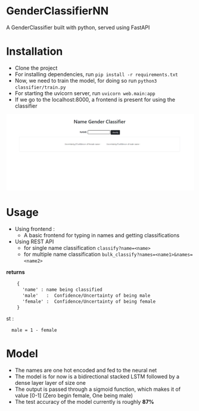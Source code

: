 # GenderClassifierNN
A GenderClassifier built with python, served using FastAPI 

# Installation 
- Clone the project
- For installing dependencies, run ```pip install -r requirements.txt```
- Now, we need to train the model, for doing so run ```python3 classifier/train.py```
- For starting the uvicorn server, run ```uvicorn web.main:app```
- If we go to the localhost:8000, a frontend is present for using the classifier

![picture alt](img.png)

# Usage
- Using frontend : 
  - A basic frontend for typing in names and getting classifications
- Using REST API 
  - for single name classification ```classify?name=<name>```
  - for multiple name classification ```bulk_classify?names=<name1>&names=<name2>```

**returns**
```
    {
      'name' : name being classified 
      'male'   :  Confidence/Uncertainty of being male
      'female' :  Confidence/Uncertainty of being female 
    }
```
  st : 
  
      male = 1 - female

# Model 

- The names are one hot encoded and fed to the neural net 
- The model is for now is a bidirectional stacked LSTM followed by a dense layer layer of size one 
- The output is passed through a sigmoid function, which makes it of value [0-1] (Zero begin female, One being male)
- The test accuracy of the model currently is roughly **87%**